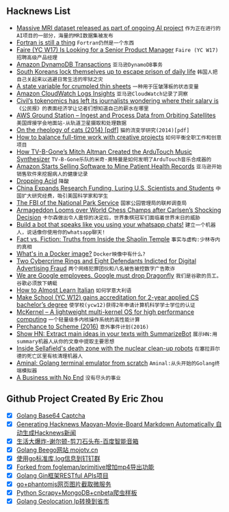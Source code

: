 ## Hacknews List


- [Massive MRI dataset released as part of ongoing AI project](https://www.radiologybusiness.com/topics/artificial-intelligence/nyu-facebook-release-knee-mri-dataset-ai)  `作为正在进行的AI项目的一部分，海量的MRI数据集被发布`
- [Fortran is still a thing](https://wordsandbuttons.online/fortran_is_still_a_thing.html)  `Fortran仍然是一个东西`
- [Faire (YC W17) Is Looking for a Senior Product Manager](https://boards.greenhouse.io/indigofair/jobs/4075006002?gh_jid=4075006002)  `Faire (YC W17)招聘高级产品经理`
- [Amazon DynamoDB Transactions](https://aws.amazon.com/blogs/aws/new-amazon-dynamodb-transactions/)  `亚马逊DynamoDB事务`
- [South Koreans lock themselves up to escape prison of daily life](https://www.reuters.com/article/us-southkorea-prisonstay-idUSKCN1NS0JB)  `韩国人把自己关起来以逃避日常生活的牢狱之灾`
- [A state variable for crumpled thin sheets](https://www.nature.com/articles/s42005-018-0072-x)  `一种用于压皱薄板的状态变量`
- [Amazon CloudWatch Logs Insights](https://aws.amazon.com/blogs/aws/new-amazon-cloudwatch-logs-insights-fast-interactive-log-analytics/)  `亚马逊CloudWatch记录了洞察`
- [Civil’s tokenomics has left its journalists wondering where their salary is](http://www.niemanlab.org/2018/11/i-had-to-borrow-money-to-pay-my-rent-civils-tokenomics-has-left-some-of-its-journalists-wondering-where-their-salary-is/)  `《公民报》的表面经济学让记者们想知道自己的薪水在哪里`
- [AWS Ground Station – Ingest and Process Data from Orbiting Satellites](https://aws.amazon.com/blogs/aws/aws-ground-station-ingest-and-process-data-from-orbiting-satellites/)  `美国焊接学会地面站-从轨道卫星摄取和处理数据`
- [On the rheology of cats (2014) [pdf]](https://www.drgoulu.com/wp-content/uploads/2017/09/Rheology-of-cats.pdf)  `猫的流变学研究(2014)[pdf]`
- [How to balance full-time work with creative projects](https://thecreativeindependent.com/guides/how-to-balance-full-time-work-with-creative-projects/)  `如何平衡全职工作和创意项目`
- [How TV-B-Gone’s Mitch Altman Created the ArduTouch Music Synthesizer](https://spectrum.ieee.org/geek-life/hands-on/how-tvbgones-mitch-altman-created-the-ardutouch-music-synthesizer)  `TV-B-Gone乐队的米奇·奥特曼是如何发明了ArduTouch音乐合成器的`
- [Amazon Starts Selling Software to Mine Patient Health Records](https://www.wsj.com/articles/amazon-starts-selling-software-to-mine-patient-health-records-1543352136)  `亚马逊开始销售软件来挖掘病人的健康记录`
- [Dropping Acid](https://logicmag.io/06-dropping-acid/)  `降酸`
- [China Expands Research Funding, Luring U.S. Scientists and Students](https://www.npr.org/sections/health-shots/2018/11/27/669645323/china-expands-research-funding-luring-u-s-scientists-and-students)  `中国扩大研究经费，吸引美国科学家和学生`
- [The FBI of the National Park Service](https://www.outsideonline.com/2353856/national-park-service-investigative-services-branch?src=longreads)  `国家公园管理局的联邦调查局`
- [Armageddon Looms over World Chess Champs after Carlsen’s Shocking Decision](https://deadspin.com/armageddon-looms-over-the-world-chess-championship-afte-1830671246)  `卡尔森做出令人震惊的决定后，世界象棋冠军们面临着世界末日的威胁`
- [Build a bot that speaks like you using your whatsapp chats!](https://github.com/Spandan-Madan/Me_Bot)  `建立一个机器人，说话像你使用你的whatsapp聊天!`
- [Fact vs. Fiction: Truths from Inside the Shaolin Temple](https://radiichina.com/fact-vs-fiction-truths-from-inside-the-shaolin-temple/)  `事实与虚构:少林寺内的真相`
- [What&#39;s in a Docker image?](https://cameronlonsdale.com/2018/11/26/whats-in-a-docker-image/)  `Docker映像中有什么?`
- [Two Cybercrime Rings and Eight Defendants Indicted for Digital Advertising Fraud](https://www.justice.gov/usao-edny/pr/two-international-cybercriminal-rings-dismantled-and-eight-defendants-indicted-causing)  `两个网络犯罪团伙和八名被告被控数字广告欺诈`
- [We are Google employees. Google must drop Dragonfly](https://medium.com/@googlersagainstdragonfly/we-are-google-employees-google-must-drop-dragonfly-4c8a30c5e5eb)  `我们是谷歌的员工。谷歌必须放下蜻蜓`
- [How to Almost Learn Italian](https://www.theatlantic.com/magazine/archive/2018/12/language-apps-duolingo/573919/)  `如何学意大利语`
- [Make School (YC W12) gains accreditation for 2-year applied CS bachelor’s degree](https://techcrunch.com/2018/11/27/make-school-accreditation/)  `使学校(ycw12)获得2年申请计算机科学学士学位的认证`
- [McKernel – A lightweight multi-kernel OS for high performance computing](https://www-sys-aics.riken.jp/ResearchTopics/os/mckernel/)  `一个轻量级多内核操作系统的高性能计算`
- [Perchance to Scheme (2016)](https://hardmath123.github.io/perchance-to-scheme.html)  `意外事件计划(2016)`
- [Show HN: Extract main ideas in your texts with SummarizeBot](https://www.summarizebot.com/)  `展示HN:用summary机器人从你的文章中提取主要思想`
- [Inside Sellafield&#39;s death zone with the nuclear clean-up robots](https://www.bbc.co.uk/news/business-46301596)  `在塞拉菲尔德的死亡区里有核清理机器人`
- [Aminal: Golang terminal emulator from scratch](https://github.com/liamg/aminal)  `Aminal:从头开始的Golang终端模拟器`
- [A Business with No End](https://www.nytimes.com/interactive/2018/11/27/style/what-is-inside-this-internet-rabbit-hole.html)  `没有尽头的事业`

## Github Project Created By Eric Zhou

- [x] [Golang Base64 Captcha](https://github.com/mojocn/base64Captcha)
- [x] [Generating Hacknews Maoyan-Movie-Board Markdown Automatically 自动生成Hacknews新闻](https://github.com/dejavuzhou/md-genie)
- [x] [生活大爆炸-谢尔顿-剪刀石头布-百度智能音箱](https://github.com/mojocn/dueros-bang-game)
- [x] [Golang Beego网站 mojotv.cn](https://github.com/mojocn/www.mojotv.cn)
- [x] [使用go标准库,log信息到钉钉群](https://github.com/mojocn/dooger)
- [x] [Forked from fogleman/primitive增加mp4导出功能](https://github.com/mojocn/primitive)
- [x] [Golang Gin框架RESTful APIs项目](https://github.com/JJJJJJJerk/ezier-golang-web-api-framework)
- [x] [go+phantomjs网页图片截取微服务](https://github.com/mojocn/screen_shot)
- [x] [Python Scrapy+MongoDB+cnbeta爬虫样板](https://github.com/mojocn/scrapy_mongodb_boilerplate_cnbeta)
- [x] [Golang Geolocation Ip转换到省市](https://github.com/mojocn/ip2location)